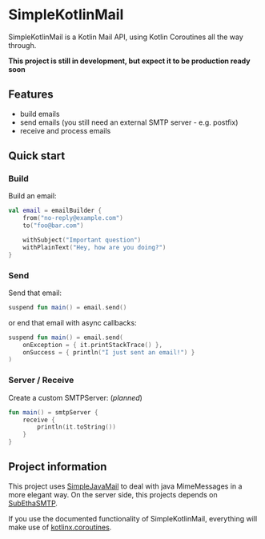 # SimpleKotlinMail

SimpleKotlinMail is a Kotlin Mail API, using Kotlin Coroutines all the way through.

**This project is still in development, but expect it to be production ready soon**

## Features

- build emails
- send emails (you still need an external SMTP server - e.g. postfix)
- receive and process emails

## Quick start

### Build

Build an email:

```kotlin
val email = emailBuilder {
    from("no-reply@example.com")
    to("foo@bar.com")

    withSubject("Important question")
    withPlainText("Hey, how are you doing?")
}
```

### Send

Send that email:

```kotlin
suspend fun main() = email.send()
```

or end that email with async callbacks:

```kotlin
suspend fun main() = email.send(
    onException = { it.printStackTrace() },
    onSuccess = { println("I just sent an email!") }
)
```

### Server / Receive

Create a custom SMTPServer:
(*planned*)

```kotlin
fun main() = smtpServer {
    receive {
        println(it.toString())
    }
}
```

## Project information

This project uses [SimpleJavaMail](https://www.simplejavamail.org/) to deal with java MimeMessages in a more elegant
way. On the server side, this projects depends on [SubEthaSMTP](https://github.com/davidmoten/subethasmtp).

If you use the documented functionality of SimpleKotlinMail, everything will make use
of [kotlinx.coroutines](https://kotlinlang.org/docs/reference/coroutines-overview.html).
